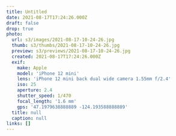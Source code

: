 ```yaml
---
title: Untitled
date: 2021-08-17T17:24:26.000Z
draft: false
drop: true
photo:
  url: s3/images/2021-08-17-10-24-26.jpg
  thumb: s3/thumbs/2021-08-17-10-24-26.jpg
  preview: s3/previews/2021-08-17-10-24-26.jpg
  created: 2021-08-17T17:24:26.000Z
  exif:
    make: Apple
    model: 'iPhone 12 mini'
    lens: 'iPhone 12 mini back dual wide camera 1.55mm f/2.4'
    iso: 25
    aperture: 2.4
    shutter_speed: 1/470
    focal_length: '1.6 mm'
    gps: '47.1979638888889 -124.193588888889'
  title: null
  caption: null
links: []
---
```

